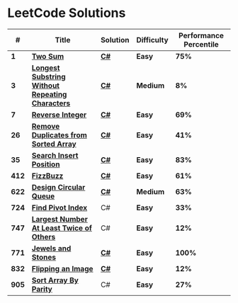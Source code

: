 # LeetCode Solutions

| # | Title | Solution | Difficulty | Performance Percentile |
|---| ----- | -------- | ---------- | ---------------------- |
|**1**| **[Two Sum](https://leetcode.com/problems/two-sum/)** | **[C#](https://github.com/Rion5/LeetCode/blob/master/LeetCode/TwoSums.cs)** | **Easy** | **75%** |
|**3**| **[Longest Substring Without Repeating Characters](https://leetcode.com/problems/longest-substring-without-repeating-characters/)** | **[C#](https://github.com/Rion5/LeetCodeSolutions/blob/master/LeetCode/LongestSubstringWithoutRepeatingCharacters.cs)** | **Medium** | **8%** |
|**7**| **[Reverse Integer](https://leetcode.com/problems/reverse-integer/)** | **[C#](https://github.com/Rion5/LeetCodeSolutions/blob/master/LeetCode/ReverseInteger.cs)** | **Easy** | **69%** |
|**26**| **[Remove Duplicates from Sorted Array](https://leetcode.com/problems/remove-duplicates-from-sorted-array/)** | **[C#](https://github.com/Rion5/LeetCodeSolutions/blob/master/LeetCode/RemoveDuplicatesFromSortedArray.cs)** | **Easy** | **41%** |
|**35**| **[Search Insert Position](https://leetcode.com/problems/search-insert-position/)** | **[C#](https://github.com/Rion5/LeetCodeSolutions/blob/master/LeetCode/SearchInsertPosition.cs)** | **Easy** | **83%**|
|**412**| **[FizzBuzz](https://leetcode.com/problems/fizz-buzz/)** | **[C#](https://github.com/Rion5/LeetCodeSolutions/blob/master/LeetCode/FizzBuzz.cs)** | **Easy** | **61%**|
|**622**| **[Design Circular Queue](https://leetcode.com/problems/design-circular-queue/)** | **[C#](https://github.com/Rion5/LeetCodeSolutions/blob/master/LeetCode/MyCircularQueue.cs)** | **Medium** | **63%**|
|**724**| **[Find Pivot Index](https://leetcode.com/problems/find-pivot-index/)** | C# | **Easy** | **33%**|
|**747**| **[Largest Number At Least Twice of Others](https://leetcode.com/problems/largest-number-at-least-twice-of-others/)** | C# | **Easy** | **12%**|
| **771** | **[Jewels and Stones](https://leetcode.com/problems/jewels-and-stones/)** | **[C#](https://github.com/Rion5/LeetCodeSolutions/blob/master/LeetCode/JewelsAndStones.cs)** | **Easy** | **100%** |
|**832**| **[Flipping an Image](https://leetcode.com/problems/flipping-an-image/)** | **[C#](https://github.com/Rion5/LeetCodeSolutions/blob/master/LeetCode/FlippingAnImage.cs)** | **Easy** | **12%** |
|**905**| **[Sort Array By Parity](https://leetcode.com/problems/sort-array-by-parity/)** | C# | **Easy** | **27%** |
